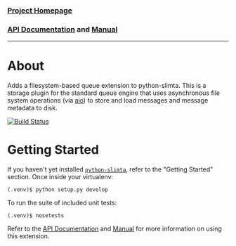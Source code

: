 ### [Project Homepage][1]
### [API Documentation][2] and [Manual][3]

--------------------

About
=====

Adds a filesystem-based queue extension to python-slimta. This is a storage
plugin for the standard queue engine that uses asynchronous file system
operations (via [aio][4]) to store and load messages and message metadata to
disk.

[![Build Status](http://ci.slimta.org/job/python-slimta-diskstorage/badge/icon)](http://ci.slimta.org/job/python-slimta-diskstorage/)

Getting Started
===============

If you haven't yet installed [`python-slimta`][5], refer to the "Getting
Started" section. Once inside your virtualenv:

    (.venv)$ python setup.py develop

To run the suite of included unit tests:

    (.venv)$ nosetests

Refer to the [API Documentation][2] and [Manual][3] for more information on
using this extension.

[1]: http://slimta.org/
[2]: http://docs.slimta.org/en/latest/api/extra.diskstorage.html
[3]: http://docs.slimta.org/en/latest/manual/extensions.html#disk-storage
[4]: http://man7.org/linux/man-pages/man7/aio.7.html
[5]: https://github.com/slimta/python-slimta

